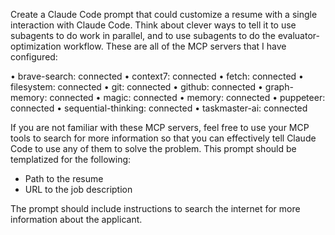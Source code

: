 Create a Claude Code prompt that could customize a resume with a single interaction with Claude Code. Think about clever ways to tell it to use subagents to do work in parallel, and to use subagents to do the evaluator-optimization workflow. These are all of the MCP servers that I have configured:

• brave-search: connected
• context7: connected
• fetch: connected
• filesystem: connected
• git: connected
• github: connected
• graph-memory: connected
• magic: connected
• memory: connected
• puppeteer: connected
• sequential-thinking: connected
• taskmaster-ai: connected

If you are not familiar with these MCP servers, feel free to use your MCP tools to search for more information so that you can effectively tell Claude Code to use any of them to solve the problem. This prompt should be templatized for the following:

- Path to the resume
- URL to the job description

The prompt should include instructions to search the internet for more information about the applicant.